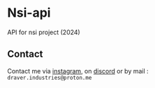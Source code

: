 # Nsi-api

API for nsi project (2024)

## Contact

Contact me via [instagram](https://instagram.com/draverindustries), on [discord](https://discord.gg/fHyN5w84g6) or by mail : `draver.industries@proton.me`

